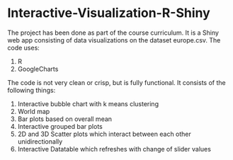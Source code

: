 # Interactive-Visualization-R-Shiny
The project has been done as part of the course curriculum. It is a Shiny web app consisting of data visualizations on the dataset europe.csv.
The code uses:
1.  R
2.  GoogleCharts

The code is not very clean or crisp, but is fully functional. It consists of the following things:
1.  Interactive bubble chart with k means clustering
2.  World map
3.  Bar plots based on overall mean
4.  Interactive grouped bar plots
5.  2D and 3D Scatter plots which interact between each other unidirectionally
6.  Interactive Datatable which refreshes with change of slider values
